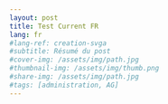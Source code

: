 ```yaml
---
layout: post
title: Test Current FR
lang: fr
#lang-ref: creation-svga
#subtitle: Résumé du post
#cover-img: /assets/img/path.jpg
#thumbnail-img: /assets/img/thumb.png
#share-img: /assets/img/path.jpg
#tags: [administration, AG]
---
```

